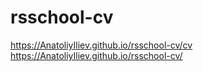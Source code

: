 # rsschool-cv
https://AnatoliyIliev.github.io/rsschool-cv/cv
https://AnatoliyIliev.github.io/rsschool-cv/